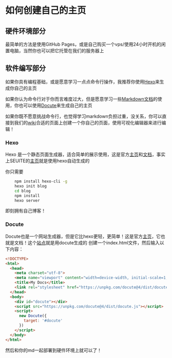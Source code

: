# 如何创建自己的主页

## 硬件环境部分

最简单的方法是使用GitHub Pages，或是自己购买一个vps/使用24小时开机的闲置电脑，当然你也可以把它托管在我们的服务器上

## 软件编写部分

如果你具有编程基础，或是愿意学习一点点命令行操作，我推荐你使用[Hexo](#Hexo)来生成你自己的主页

如果你认为命令行对于你而言难度过大，但是愿意学习一些[Markdown文档](http://wiki.seu.services/guide/OneMinuteGoMarkdown)的使用，你也可以使用[Docute](#Docute)来生成自己的主页

如果你既不愿意挑战命令行，也觉得学习markdown负担过重，没关系，你可以直接到我们的[wiki](http://wiki.seu.services/club)合适的页面上创建一个你自己的页面，使用可视化编辑器来进行编辑！

### Hexo
Hexo 是一个静态页面生成器，适合简单的展示使用，这是官方[主页](https://hexo.io)和[文档](https://hexo.io/docs)，事实上SEUITE的[主页](https://seu-ite.github.io)就是使用hexo自动生成的

你只需要
```bash
    npm install hexo-cli -g
    hexo init blog
    cd blog
    npm install
    hexo server
```
即刻拥有自己博客！

### Docute
Docute也是一个网站生成器，但是它比hexo更轻，更简单！这是官方[主页](https://docute.org/zh/)，它也就是文档！这个[站点](http://docs.seu.services)就是用docute生成的
创建一个index.html文件，然后输入以下内容：
```html
<!DOCTYPE>
<html>
  <head>
    <meta charset="utf-8">
    <meta name="viewport" content="width=device-width, initial-scale=1, shrink-to-fit=no">
    <title>My Docs</title>
    <link rel="stylesheet" href="https://unpkg.com/docute@4/dist/docute.css">
  </head>
  <body>
    <div id="docute"></div>
    <script src="https://unpkg.com/docute@4/dist/docute.js"></script>
    <script>
      new Docute({
        target: '#docute'
      })
    </script>
  </body>
</html>
```
然后和你的md一起部署到硬件环境上就可以了！

